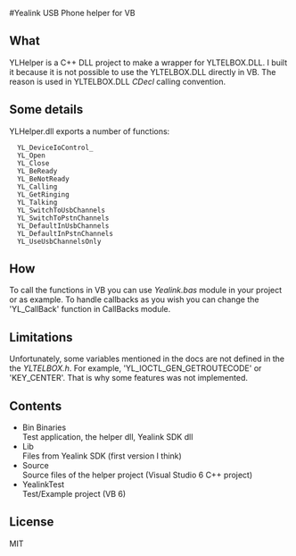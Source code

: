 #Yealink USB Phone helper for VB

## What
YLHelper is a C++ DLL project to make a wrapper for YLTELBOX.DLL. 
I built it because it is not possible to use the YLTELBOX.DLL directly in VB.
The reason is used in YLTELBOX.DLL _CDecl_ calling convention.

## Some details
YLHelper.dll exports a number of functions:

	  YL_DeviceIoControl_
	  YL_Open
	  YL_Close
	  YL_BeReady
	  YL_BeNotReady
	  YL_Calling
	  YL_GetRinging
	  YL_Talking
	  YL_SwitchToUsbChannels
	  YL_SwitchToPstnChannels
	  YL_DefaultInUsbChannels
	  YL_DefaultInPstnChannels
	  YL_UseUsbChannelsOnly

## How
To call the functions in VB you can use *Yealink.bas* module in your project or as example.
To handle callbacks as you wish you can change the 'YL_CallBack' function in CallBacks module.

## Limitations
Unfortunately, some variables mentioned in the docs are not defined in the 
the *YLTELBOX.h*. For example, 'YL_IOCTL_GEN_GETROUTECODE' or 'KEY_CENTER'.
That is why some features was not implemented. 

## Contents

* Bin 		Binaries  
Test application, the helper dll, Yealink SDK dll
* Lib 		
Files from Yealink SDK (first version I think) 
* Source		
Source files of the helper project (Visual Studio 6 C++  project)
* YealinkTest	
Test/Example project (VB 6)

## License 
MIT